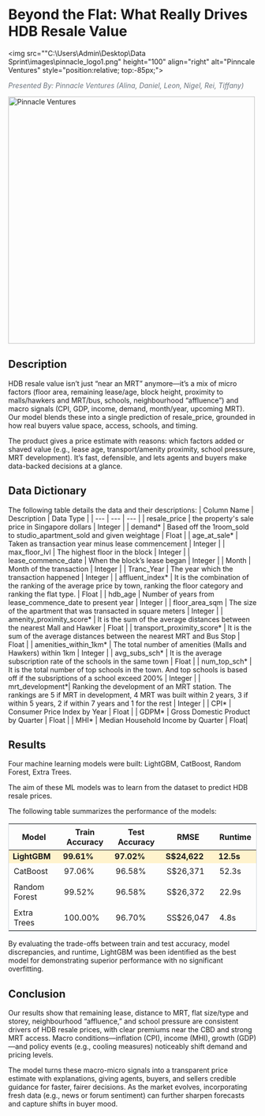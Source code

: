 # Beyond the Flat: What Really Drives HDB Resale Value 
<img src=""C:\Users\Admin\Desktop\Data Sprint\images\pinnacle_logo1.png" height="100" align="right" alt="Pinncale Ventures" style="position:relative; top:-85px;">

<p style="color:#6a737d; font-style:italic;">
  Presented By: Pinnacle Ventures (Alina, Daniel, Leon, Nigel, Rei, Tiffany)
</p>
<img src="C:\Users\Admin\Desktop\Data Sprint\images\hdb_photo.jpg" height = "500" alt="Pinnacle Ventures" >

## Description
HDB resale value isn’t just “near an MRT” anymore—it’s a mix of micro factors (floor area, remaining lease/age, block height, proximity to malls/hawkers and MRT/bus, schools, neighbourhood “affluence”) and macro signals (CPI, GDP, income, demand, month/year, upcoming MRT). Our model blends these into a single prediction of resale_price, grounded in how real buyers value space, access, schools, and timing.

The product gives a price estimate with reasons: which factors added or shaved value (e.g., lease age, transport/amenity proximity, school pressure, MRT development). It’s fast, defensible, and lets agents and buyers make data-backed decisions at a glance.

## Data Dictionary
The following table details the data and their descriptions:
| Column Name	| Description	| Data Type |
| --- | --- | --- | 
| resale_price | the property's sale price in Singapore dollars | Integer |
| demand* | Based off the 1room_sold to studio_apartment_sold and given weightage | Float |
| age_at_sale*  | Taken as transaction year minus lease commencement  | Integer |
| max_floor_lvl | The highest floor in the block | Integer |
| lease_commence_date | When the block’s lease began | Integer |
| Month | Month of the transaction | Integer |
| Tranc_Year  | The year which the transaction happened | Integer |
| affluent_index* | It is the combination of the ranking of the average price by town, ranking the floor category and ranking the flat type. | Float |
| hdb_age  | Number of years from lease_commence_date to present year | Integer |
| floor_area_sqm  | The size of the apartment that was transacted in square meters | Integer |
| amenity_proximity_score* | It is the sum of the average distances between the nearest Mall and Hawker | Float |
| transport_proximity_score* | It is the sum of the average distances between the nearest MRT and Bus Stop | Float |
| amenities_within_1km* | The total number of amenities (Malls and Hawkers) within 1km | Integer |
| avg_subs_sch* | It is the average subscription rate of the schools in the same town | Float |
| num_top_sch* | It is the total number of top schools in the town. And top schools is based off if the subsriptions of a school exceed 200% | Integer |
| mrt_development*| Ranking the development of an MRT station. The rankings are 5 if MRT in development, 4 MRT was built within 2 years, 3 if within 5 years, 2 if within 7 years and 1 for the rest | Integer |
| CPI* | Consumer Price Index by Year | Float |
| GDPM* | Gross Domestic Product by Quarter | Float |
| MHI* | Median Household Income by Quarter | Float|

## Results
Four machine learning models were built: LightGBM, CatBoost, Random Forest, Extra Trees.

The aim of these ML models was to learn from the dataset to predict HDB resale prices.

The following table summarizes the performance of the models:

<table style="border:1px solid #d0d7de; border-collapse:collapse; width:100%;">
  <thead>
    <tr>
      <th style="padding:6px 10px;">Model</th>
      <th style="padding:6px 10px;">Train Accuracy</th>
      <th style="padding:6px 10px;">Test Accuracy</th>
      <th style="padding:6px 10px;">RMSE</th>
      <th style="padding:6px 10px;">Runtime</th>
    </tr>
  </thead>
  <tbody>
<tr style="background:#fff3cd;"> <!-- Light yellow highlight -->
      <td><strong>LightGBM</strong></td>
      <td><strong>99.61%<strong></td><td><strong>97.02%<strong></td><td><strong>S$24,622<strong></td><td><strong>12.5s<strong></td>
    </tr>
    </tr>
    <tr>
      <td style="padding:6px 10px;">CatBoost</td>
      <td style="padding:6px 10px;">97.06%</td>
      <td style="padding:6px 10px;">96.58%</td>
      <td style="padding:6px 10px;">S$26,371</td>
      <td style="padding:6px 10px;">52.3s</td>
    </tr>
    <tr>
      <td style="padding:6px 10px;">Random Forest</td>
      <td style="padding:6px 10px;">99.52%</td>
      <td style="padding:6px 10px;">96.58%</td>
      <td style="padding:6px 10px;">S$26,372</td>
      <td style="padding:6px 10px;">22.9s</td>
    </tr>
        <tr>
      <td style="padding:6px 10px;">Extra Trees</td>
      <td style="padding:6px 10px;">100.00%</td>
      <td style="padding:6px 10px;">96.70%</td>
      <td style="padding:6px 10px;">SS$26,047</td>
      <td style="padding:6px 10px;">4.8s</td>
    </tr>
  </tbody>
</table>



By evaluating the trade-offs between train and test accuracy, model discrepancies, and runtime, LightGBM was been identified as the best model for demonstrating superior performance with no significant overfitting.


## Conclusion
Our results show that remaining lease, distance to MRT, flat size/type and storey, neighbourhood “affluence,” and school pressure are consistent drivers of HDB resale prices, with clear premiums near the CBD and strong MRT access. Macro conditions—inflation (CPI), income (MHI), growth (GDP)—and policy events (e.g., cooling measures) noticeably shift demand and pricing levels.

The model turns these macro-micro signals into a transparent price estimate with explanations, giving agents, buyers, and sellers credible guidance for faster, fairer decisions. As the market evolves, incorporating fresh data (e.g., news or forum sentiment) can further sharpen forecasts and capture shifts in buyer mood.
